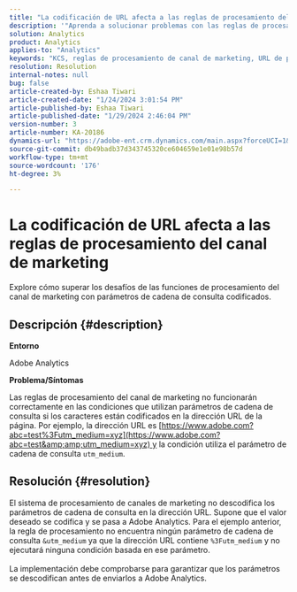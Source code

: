 ```yaml
---
title: "La codificación de URL afecta a las reglas de procesamiento del canal de marketing"
description: '"Aprenda a solucionar problemas con las reglas de procesamiento del canal de marketing al tratar con parámetros de cadena de consulta codificados en la dirección URL de la página".'
solution: Analytics
product: Analytics
applies-to: "Analytics"
keywords: "KCS, reglas de procesamiento de canal de marketing, URL de página, codificación de URL"
resolution: Resolution
internal-notes: null
bug: false
article-created-by: Eshaa Tiwari
article-created-date: "1/24/2024 3:01:54 PM"
article-published-by: Eshaa Tiwari
article-published-date: "1/29/2024 2:46:04 PM"
version-number: 3
article-number: KA-20186
dynamics-url: "https://adobe-ent.crm.dynamics.com/main.aspx?forceUCI=1&pagetype=entityrecord&etn=knowledgearticle&id=eff55780-c9ba-ee11-a569-6045bd006268"
source-git-commit: db49badb37d343745320ce604659e1e01e98b57d
workflow-type: tm+mt
source-wordcount: '176'
ht-degree: 3%

---
```


# La codificación de URL afecta a las reglas de procesamiento del canal de marketing


Explore cómo superar los desafíos de las funciones de procesamiento del canal de marketing con parámetros de cadena de consulta codificados.

## Descripción {#description}


<b>Entorno</b>

Adobe Analytics

<b>Problema/Síntomas</b>

Las reglas de procesamiento del canal de marketing no funcionarán correctamente en las condiciones que utilizan parámetros de cadena de consulta si los caracteres están codificados en la dirección URL de la página. Por ejemplo, la dirección URL es [https://www.adobe.com?abc=test%3Futm_medium=xyz](https://www.adobe.com?abc=test&amp;amp;utm_medium=xyz) y la condición utiliza el parámetro de cadena de consulta `utm_medium`.


## Resolución {#resolution}

El sistema de procesamiento de canales de marketing no descodifica los parámetros de cadena de consulta en la dirección URL. Supone que el valor deseado se codifica y se pasa a Adobe Analytics. Para el ejemplo anterior, la regla de procesamiento no encuentra ningún parámetro de cadena de consulta `&utm_medium` ya que la dirección URL contiene `%3Futm_medium` y no ejecutará ninguna condición basada en ese parámetro.<br> <br>La implementación debe comprobarse para garantizar que los parámetros se descodifican antes de enviarlos a Adobe Analytics.